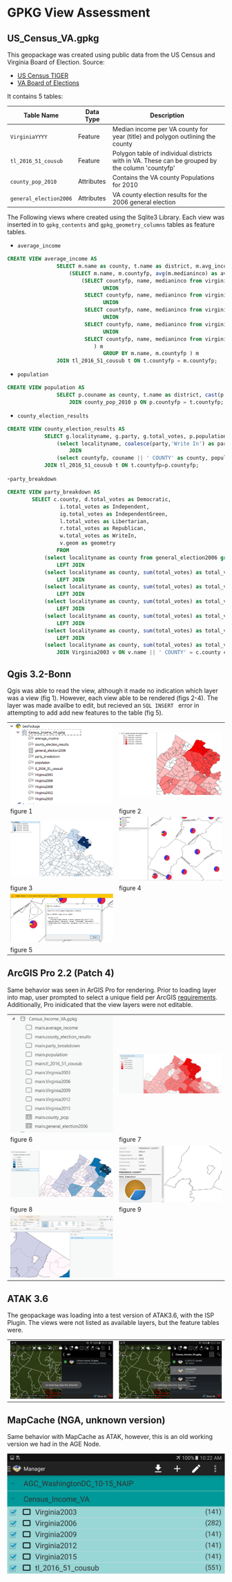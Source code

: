 # GPKG View Assessment

## US_Census_VA.gpkg
This geopackage was created using public data from the US Census and Virginia Board of Election.
Source:

- [US Census TIGER](https://www.census.gov/geo/maps-data/data/tiger.html)
- [VA Board of Elections](https://apps.elections.virginia.gov/SBE_CSV/ELECTIONS/ELECTIONRESULTS/)

It contains 5 tables:

|Table Name| Data Type| Description|
|----------|----------|------------|
|`VirginiaYYYY`| Feature| Median income per VA county for year (title) and polygon outlining the county|
|`tl_2016_51_cousub`| Feature| Polygon table of individual districts with in VA. These can be  grouped by the column 'countyfp'|
|`county_pop_2010` | Attributes | Contains the VA county Populations for 2010|
|`general_election2006` | Attributes| VA county election results for the 2006 general election|


The Following views where created using the Sqlite3 Library. Each view was inserted in to  `gpkg_contents` and `gpkg_geometry_columns` tables as feature tables.

- `average_income`

```SQL
CREATE VIEW average_income AS
                SELECT m.name as county, t.name as district, m.avg_income, t.geom as geometry FROM
                    (SELECT m.name, m.countyfp, avg(m.medianinco) as avg_income FROM
                        (SELECT countyfp, name, medianinco from virginia2003
        		               UNION
        	             SELECT countyfp, name, medianinco from virginia2006
        		               UNION
        	             SELECT countyfp, name, medianinco from virginia2009
        		               UNION
        	             SELECT countyfp, name, medianinco from virginia2012
        		               UNION
        	             SELECT countyfp, name, medianinco from virginia2015
        	                ) m
        	                   GROUP BY m.name, m.countyfp ) m
        	    JOIN tl_2016_51_cousub t ON t.countyfp = m.countyfp;
```

- `population`

```SQL
CREATE VIEW population AS
                SELECT p.couname as county, t.name as district, cast(p.population as int) as population, t.geom as geometry FROM tl_2016_51_cousub t
                	JOIN county_pop_2010 p ON p.countyfp = t.countyfp;
```

- `county_election_results`

```SQL
CREATE VIEW county_election_results AS
            SELECT g.localityname, g.party, g.total_votes, p.population, t.geom as geometry FROM
                (select localityname, coalesce(party,'Write In') as party, sum(total_votes) as total_votes from general_election2006 GROUP BY localityname, party) g
                    JOIN
                (select countyfp, couname || ' COUNTY' as county, population from county_pop_2010) p ON p.county = g. localityname COLLATE NOCASE
            JOIN tl_2016_51_cousub t ON t.countyfp=p.countyfp;
```

-`party_breakdown`

```SQL
CREATE VIEW party_breakdown AS
        SELECT c.county, d.total_votes as Democratic,
				 i.total_votes as Independent,
				 ig.total_votes as IndependentGreen,
				 l.total_votes as Libertarian,
				 r.total_votes as Republican,
				 w.total_votes as WriteIn,
				 v.geom as geometry
				FROM
        	(select localityname as county from general_election2006 group by localityname) c
        		LEFT JOIN
        	(select localityname as county, sum(total_votes) as total_votes from county_election_results where party='Democratic' group by localityname, party) d on d.county = c.county
        		LEFT JOIN
        	(select localityname as county, sum(total_votes) as total_votes from county_election_results where party='Independent' group by localityname, party) i on i.county = c.county
        		LEFT JOIN
        	(select localityname as county, sum(total_votes) as total_votes from county_election_results where party='Independent Green' group by localityname, party) ig on ig.county = c.county
        		LEFT JOIN
        	(select localityname as county, sum(total_votes) as total_votes from county_election_results where party='Libertarian' group by localityname, party) l on l.county = c.county
        		LEFT JOIN
        	(select localityname as county, sum(total_votes) as total_votes from county_election_results where party='Republican' group by localityname, party) r on r.county = c.county
        		LEFT JOIN
        	(select localityname as county, sum(total_votes) as total_votes from county_election_results where party IS NULL  group by localityname, party) w on w.county = c.county
        		JOIN Virginia2003 v ON v.name || ' COUNTY' = c.county collate NOCASE;
```

## Qgis 3.2-Bonn

Qgis was able to read the view, although it made no indication which layer was a view (fig 1). However, each view able to be rendered (figs 2-4). The layer was made availbe to edit, but recieved an `SQL INSERT ` error in attempting to add add new features to the table (fig 5).




| | |
|-|-|
|![](./Census_Income_VA/screenshots/qgis_layout.png)|![](./Census_Income_VA/screenshots/qgis_aveincome.PNG)|
|figure 1|figure 2|
|![](./Census_Income_VA/screenshots/qgis_population.png)|![](./Census_Income_VA/screenshots/qgis_party_breakdown.PNG)|
|figure 3|figure 4|
|![](./Census_Income_VA/screenshots/EditError.PNG)||
|figure 5

## ArcGIS Pro 2.2 (Patch 4)
Same behavior was seen in ArGIS Pro for rendering. Prior to loading layer into map, user prompted to select a unique field per ArcGIS [requirements](http://desktop.arcgis.com/en/arcmap/latest/manage-data/databases/unique-identifier-fields-in-database-tables.htm). Additionally, Pro inidicated that the view layers were not editable.


| | |
|-|-|
|![](./Census_Income_VA/screenshots/pro_layout.png)|![](./Census_Income_VA/screenshots/esri_aveincome.png)|
|figure 6| figure 7|
|![](./Census_Income_VA/screenshots/pro_population.png)|![](./Census_Income_VA/screenshots/pro_party_breakdown.png)
|figure 8| figure 9|
|![](./Census_Income_VA/screenshots/pro_edit.png)||


## ATAK 3.6
The geopackage was loading into a test version of ATAK3.6, with the ISP Plugin. The views were not listed as available layers, but the feature tables were.

| | |
|-|-|
|![](./Census_Income_VA/screenshots/Screenshot_20160101-102137.png)|![](./Census_Income_VA/screenshots/Screenshot_20160101-102157.png)|

## MapCache (NGA, unknown version)
Same behavior with MapCache as ATAK, however, this is an old working version we had in the AGE Node.

![](./Census_Income_VA/screenshots/Screenshot_20160101-102235.PNG)
